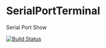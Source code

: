 # SerialPortTerminal
Serial Port Show

[![Build Status](https://dev.azure.com/BIOSTool/SerialPortTerminal/_apis/build/status/dpps5387690.SerialPortTerminal?branchName=master)](https://dev.azure.com/BIOSTool/SerialPortTerminal/_build/latest?definitionId=13&branchName=master)
